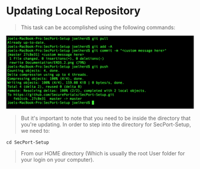 # Updating Local Repository

> This task can be accomplished using the following commands:

![repoPic](https://github.com/SecurePortals/SecPort-Setup/blob/master/Documentation/UpdateLocalRepo.png)

> But it's important to note that you need to be inside the directory that you're updating. In order to step into the directory for SecPort-Setup, we need to:

```bsh
cd SecPort-Setup
```

> From our HOME directory (Which is usually the root User folder for your login on your computer). 
